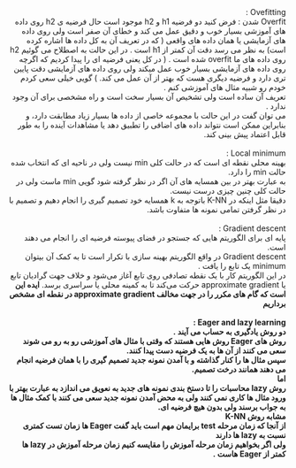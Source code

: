 <div dir="rtl">
Ovefitting :
<br/>
Overfit شدن : فرض کنید دو فرضیه h1 و  h2 موجود است حال فرضیه ی h2 روی داده های آموزشی بسیار خوب و دقیق عمل می کند و خطای آن صفر است ولی روی داده های آزمایشی یا همان داده های واقعی ( که در تعریف آن به کل داده ها اشاره کرده است) به نظر می رسد دقت آن کمتر از h1 است . در این حالت به اصطلاح می گوئیم h2 روی داده های ما overfit شده است . ( در کل یعنی فرضیه ای را پیدا کردیم که اگرچه روی داده های آزمایشی بسیار خوب عمل میکند ولی روی داده های آزمایشی دقت پایین تری دارد و فرضیه دیگری هست که بهتر از آن عمل می کند. )
گویی خیلی سعی کردم خودم رو شبیه مثال های آموزشی کنم .
<br/>
تعریف آن ساده است ولی تشخیص آن بسیار سخت است و راه مشخصی برای آن وجود ندارد .
<br/>
می توان گفت در این حالت با مجموعه خاصی از داده ها بسیار زیاد مطابقت دارد، 
و بنابراین ممکن است نتواند داده های اضافی را تطبیق دهد یا مشاهدات آینده را به طور قابل اعتماد پیش بینی کند.
<br/>
<br/>
Local minimum :
<br/>
بهینه محلی نقطه ای است که در حالت کلی min نیست ولی در ناحیه ای که انتخاب شده حالت min را دارد.
<br/>
به عبارت بهتر در بین همسایه های آن اگر در نظر گرفته شود گویی min ماست ولی در حالت کلی چنین چیزی درست نیست.
<br/>
دقیقا مثل اینکه در K-NN باتوجه به k همسایه خود تصمیم گیری را انجام دهیم و تصمیم با در نظر گرفتن تمامی نمونه ها متفاوت باشد.
<br/> 
<br/>
Gradient descent :
<br/>
پایه ای برای الگوریتم هایی که جستجو در فضای پیوسته فرضیه ای را انجام می دهند است.
<br/>
Gradient descent در واقع الگوریتم بهینه سازی با تکرار است تا به کمک آن بیتوان minimum یک تابع را یافت .
<br/>
 در این الگوریتم کار با یک نقطه تصادفی روی تابع آغاز می‌شود و خلاف جهت گرادیان تابع یا approximate gradient حرکت می‌کند تا به کمینه محلی یا سراسری برسد.
<b/>
ایده این است که گام های مکرر را در جهت مخالف approximate gradient در نقطه ای مشخص برداریم
<br/>
<br/>
Eager and lazy learning :
<br/>
دو روش یادگیری به حساب می آیند .
<br/>
روش های Eager روش هایی هستند که وقتی با مثال های آموزشی رو به رو می شوند سعی می کنند از آن ها به یک فرضیه دست پیدا کنند.
<br/>
سپس مثال ها را کنار گذاشته و با آمدن نمونه جدید تصمیم گیری را با همان فرضیه انجام می دهند همانند درخت تصمیم.
<br/>
اما
<br/>
روش lazy محاسبات را تا دستخ بندی نمونه های جدید به نعویق می اندازد به عبارت بهتر با ورود مثال ها کاری نمی کنند ولی به محض آمدن
نمونه جدید سعی می کنند با کمک مثال ها به جواب برسند ولی بدون هیچ فرضیه ای.
<br/>
مشابه روش K-NN
<br/>
از آنجا که زمان مرحله test برایمان مهم است باید گفت Eager ها زمان تست کمتری نسبت به lazy ها دارند
<br/>
ولی اگر بخواهیم زمان مرحله آموزش را مقایسه کنیم زمان مرحله آموزش در lazy ها کمتر از Eager هاست . 
</div>
